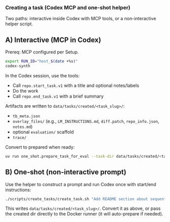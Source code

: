 ### Creating a task (Codex MCP and one-shot helper)

Two paths: interactive inside Codex with MCP tools, or a non-interactive helper script.

## A) Interactive (MCP in Codex)

Prereq: MCP configured per Setup.

```bash
export RUN_ID="host_$(date +%s)"
codex-synth
```

In the Codex session, use the tools:
- Call `repo.start_task.v1` with a title and optional notes/labels
- Do the work
- Call `repo.end_task.v1` with a brief summary

Artifacts are written to `data/tasks/created/<task_slug>/`:
- `tb_meta.json`
- `overlay_files/` (e.g., `LM_INSTRUCTIONS.md`, `diff.patch`, `repo_info.json`, `notes.md`)
- optional `evaluation/` scaffold
- `trace/`

Convert to prepared when ready:
```bash
uv run one_shot.prepare_task_for_eval --task-dir data/tasks/created/<task_id_timestamp>
```

## B) One‑shot (non-interactive prompt)

Use the helper to construct a prompt and run Codex once with start/end instructions:

```bash
./scripts/create_tasks/create_task.sh "Add README section about sequential Docker evals"
```

This writes `data/tasks/created/<task_slug>/`. Convert it as above, or pass the created dir directly to the Docker runner (it will auto-prepare if needed).


